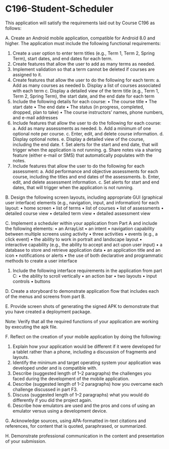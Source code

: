 # C196-Student-Scheduler

This application will satisfy the requirements laid out by Course C196 as follows:

A.  Create an Android mobile application, compatible for Android 8.0 and higher. The application must include the following functional requirements:
  1.  Create a user option to enter term titles (e.g., Term 1, Term 2, Spring Term), start dates, and end dates for each term.
  2.  Create features that allow the user to add as many terms as needed.
  3.  Implement validation so that a term cannot be deleted if courses are assigned to it.
  4.  Create features that allow the user to do the following for each term:
  a.  Add as many courses as needed
  b.  Display a list of courses associated with each term
  c.  Display a detailed view of the term title (e.g., Term 1, Term 2, Spring Term), the start date, and the end date for each term
  5.  Include the following details for each course:
    •  The course title
    •  The start date
    •  The end date
    •  The status (in progress, completed, dropped, plan to take)
    •  The course instructors’ names, phone numbers, and e-mail addresses 
  6.  Include features that allow the user to do the following for each course:
    a.  Add as many assessments as needed.
    b.  Add a minimum of one optional note per course.
    c.  Enter, edit, and delete course information.
    d.  Display optional notes.
    e.  Display a detailed view of the course, including the end date.
    f.  Set alerts for the start and end date, that will trigger when the application is not running.
    g.  Share notes via a sharing feature (either e-mail or SMS) that automatically populates with the notes.
  7.  Include features that allow the user to do the following for each assessment:
    a.  Add performance and objective assessments for each course, including the titles and end dates of the assessments.
    b.  Enter, edit, and delete assessment information.
    c.  Set alerts for start and end dates, that will trigger when the application is not running.
 
B.  Design the following screen layouts, including appropriate GUI (graphical user interface) elements (e.g., navigation, input, and information) for each layout:
  •  home screen
  •  list of terms
  •  list of courses
  •  list of assessments
  •  detailed course view
  •  detailed term view
  •  detailed assessment view
 
C.  Implement a scheduler within your application from Part A and include the following elements:
  •  an ArrayList
  •  an intent
  •  navigation capability between multiple screens using activity
  •  three activities
  •  events (e.g., a click event)
  •  the ability to work in portrait and landscape layout
  •  interactive capability (e.g., the ability to accept and act upon user input)
  •  a database to store and retrieve application data
  •  an application title and an icon
  •  notifications or alerts
  •  the use of both declarative and programmatic methods to create a user interface
 
1.  Include the following interface requirements in the application from part C:
  •  the ability to scroll vertically
  •  an action bar
  •  two layouts
  •  input controls
  •  buttons
 
D.  Create a storyboard to demonstrate application flow that includes each of the menus and screens from part B.
 
E.  Provide screen shots of generating the signed APK to demonstrate that you have created a deployment package.
 
Note: Verify that all the required functions of your application are working by executing the apk file.
 
F.  Reflect on the creation of your mobile application by doing the following:
  1.  Explain how your application would be different if it were developed for a tablet rather than a phone, including a discussion of fragments and layouts.
  2.  Identify the minimum and target operating system your application was developed under and is compatible with.
  3.  Describe (suggested length of 1–2 paragraphs) the challenges you faced during the development of the mobile application.
  4.  Describe (suggested length of 1–2 paragraphs) how you overcame each challenge discussed in part F3.
  5.  Discuss (suggested length of 1–2 paragraphs) what you would do differently if you did the project again.
  6.  Describe how emulators are used and the pros and cons of using an emulator versus using a development device.
 
G.  Acknowledge sources, using APA-formatted in-text citations and references, for content that is quoted, paraphrased, or summarized.
 
H.  Demonstrate professional communication in the content and presentation of your submission.
 
